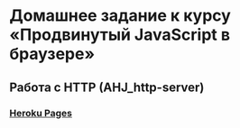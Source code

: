 # Домашнее задание к курсу «Продвинутый JavaScript в браузере»
## Работа с HTTP (AHJ_http-server)

### [Heroku Pages](https://ahj-httpserver.herokuapp.com/)
